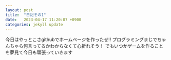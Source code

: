 ```yaml
---
layout: post
title:  "日記その1"
date:   2023-04-17 11:20:07 +0900
categories: jekyll update
---
```

今日はやっとこさgithubでホームページを作ったぜ!!
プログラミングまじでちゃんちゃら何言ってるかわからなくて心折れそう！
でもいつかゲームを作ることを夢見て今日も頑張っていきます

[jekyll-docs]: https://jekyllrb.com/docs/home
[jekyll-gh]:   https://github.com/jekyll/jekyll
[jekyll-talk]: https://talk.jekyllrb.com/
